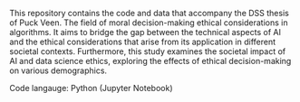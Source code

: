 This repository contains the code and data that accompany the DSS thesis of Puck Veen. The field of moral decision-making ethical considerations in algorithms. It aims to bridge the gap between the technical aspects of AI and the ethical considerations that arise from its application in different societal contexts. Furthermore, this study examines the societal impact of AI and data science ethics, exploring the effects of ethical decision-making on various demographics.

Code langauge: Python (Jupyter Notebook)
